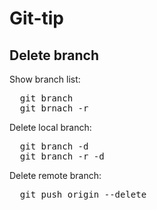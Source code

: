 # Git-tip

## Delete branch

Show branch list:
<pre>
  git branch
  git brnach -r
</pre>

Delete local branch: 
<pre>
  git branch -d <branch_name>
  git branch -r -d <branch_name>
</pre>

Delete remote branch:
<pre>
  git push origin --delete <branch_name>
</pre>
